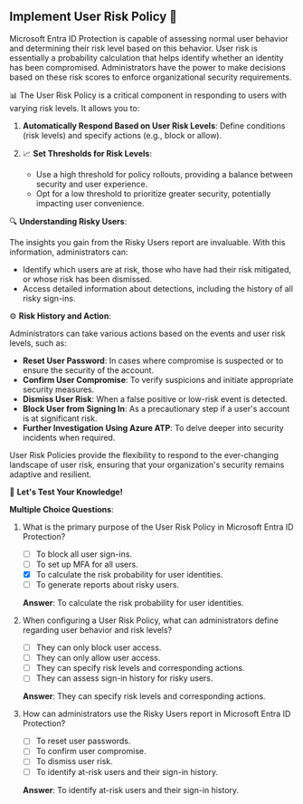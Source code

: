 ## Implement User Risk Policy 🚀

Microsoft Entra ID Protection is capable of assessing normal user behavior and determining their risk level based on this behavior. User risk is essentially a probability calculation that helps identify whether an identity has been compromised. Administrators have the power to make decisions based on these risk scores to enforce organizational security requirements.

📊 The User Risk Policy is a critical component in responding to users with varying risk levels. It allows you to:

1. **Automatically Respond Based on User Risk Levels**: Define conditions (risk levels) and specify actions (e.g., block or allow).

2. 📈 **Set Thresholds for Risk Levels**:
   - Use a high threshold for policy rollouts, providing a balance between security and user experience.
   - Opt for a low threshold to prioritize greater security, potentially impacting user convenience.

🔍 **Understanding Risky Users**:

The insights you gain from the Risky Users report are invaluable. With this information, administrators can:

- Identify which users are at risk, those who have had their risk mitigated, or whose risk has been dismissed.
- Access detailed information about detections, including the history of all risky sign-ins.

⚙️ **Risk History and Action**:

Administrators can take various actions based on the events and user risk levels, such as:

- **Reset User Password**: In cases where compromise is suspected or to ensure the security of the account.
- **Confirm User Compromise**: To verify suspicions and initiate appropriate security measures.
- **Dismiss User Risk**: When a false positive or low-risk event is detected.
- **Block User from Signing In**: As a precautionary step if a user's account is at significant risk.
- **Further Investigation Using Azure ATP**: To delve deeper into security incidents when required.

User Risk Policies provide the flexibility to respond to the ever-changing landscape of user risk, ensuring that your organization's security remains adaptive and resilient.

🧐 **Let's Test Your Knowledge!**

**Multiple Choice Questions**:

1. What is the primary purpose of the User Risk Policy in Microsoft Entra ID Protection?

   - [ ] To block all user sign-ins.
   - [ ] To set up MFA for all users.
   - [x] To calculate the risk probability for user identities.
   - [ ] To generate reports about risky users.

   **Answer**: To calculate the risk probability for user identities.

2. When configuring a User Risk Policy, what can administrators define regarding user behavior and risk levels?

   - [ ] They can only block user access.
   - [ ] They can only allow user access.
   - [ ] They can specify risk levels and corresponding actions.
   - [ ] They can assess sign-in history for risky users.

   **Answer**: They can specify risk levels and corresponding actions.

3. How can administrators use the Risky Users report in Microsoft Entra ID Protection?

   - [ ] To reset user passwords.
   - [ ] To confirm user compromise.
   - [ ] To dismiss user risk.
   - [ ] To identify at-risk users and their sign-in history.

   **Answer**: To identify at-risk users and their sign-in history.